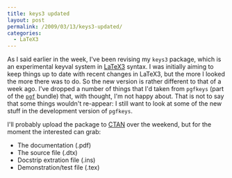 ```yaml
---
title: keys3 updated
layout: post
permalink: /2009/03/13/keys3-updated/
categories:
  - LaTeX3
---
```

As I said earlier in the week, I've been revising my `keys3` package, which is an experimental keyval system in [LaTeX3](https://www.latex-project.org/latex3.html) syntax. I was initially aiming to keep things up to date with recent changes in LaTeX3, but the more I looked the more there was to do. So the new version is rather different to that of a week ago. I've dropped a number of things that I'd taken from `pgfkeys` (part of the [`pgf`](https://ctan.org/pkg/pgf) bundle) that, with thought, I'm not happy about. That is not to say that some things wouldn't re-appear: I still want to look at some of the new stuff in the development version of `pgfkeys`.

I'll probably upload the package to [CTAN](https://www.ctan.org) over the weekend, but for the moment the interested can grab:

- The documentation (.pdf)
- The source file (.dtx)
- Docstrip extration file (.ins)
- Demonstration/test file (.tex)
